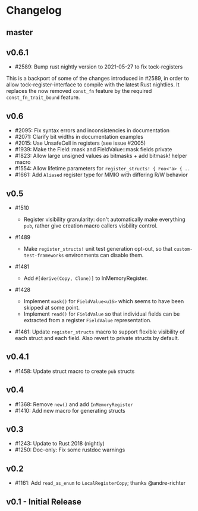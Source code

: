 # Changelog

## master

## v0.6.1

 - #2589: Bump rust nightly version to 2021-05-27 to fix tock-registers

  This is a backport of some of the changes introduced in #2589, in
  order to allow tock-register-interface to compile with the latest
  Rust nightlies. It replaces the now removed `const_fn` feature by
  the required `const_fn_trait_bound` feature.

## v0.6

 - #2095: Fix syntax errors and inconsistencies in documentation
 - #2071: Clarify bit widths in documentation examples
 - #2015: Use UnsafeCell in registers (see issue #2005)
 - #1939: Make the Field::mask and FieldValue::mask fields private
 - #1823: Allow large unsigned values as bitmasks + add bitmask! helper macro
 - #1554: Allow lifetime parameters for `register_structs! { Foo<'a> { ..`
 - #1661: Add `Aliased` register type for MMIO with differing R/W behavior

## v0.5

 - #1510
   - Register visibility granularity: don't automatically make everything
      `pub`, rather give creation macro callers visbility control.

 - #1489
   - Make `register_structs!` unit test generation opt-out, so that
     `custom-test-frameworks` environments can disable them.

 - #1481
   - Add `#[derive(Copy, Clone)]` to InMemoryRegister.

 - #1428
   - Implement `mask()` for `FieldValue<u16>` which seems to have been
     skipped at some point.
   - Implement `read()` for `FieldValue` so that individual fields
     can be extracted from a register `FieldValue` representation.

 - #1461: Update `register_structs` macro to support flexible visibility of each
   struct and each field. Also revert to private structs by default.

## v0.4.1

 - #1458: Update struct macro to create `pub` structs

## v0.4

 - #1368: Remove `new()` and add `InMemoryRegister`
 - #1410: Add new macro for generating structs

## v0.3

 - #1243: Update to Rust 2018 (nightly)
 - #1250: Doc-only: Fix some rustdoc warnings

## v0.2

 - #1161: Add `read_as_enum` to `LocalRegisterCopy`; thanks @andre-richter

## v0.1 - Initial Release

